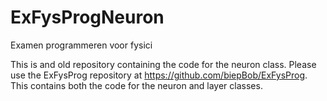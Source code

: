 # ExFysProgNeuron
Examen programmeren voor fysici

This is and old repository containing the code for the neuron class. Please use the ExFysProg repository at https://github.com/biepBob/ExFysProg. This contains both the code for the neuron and layer classes.
